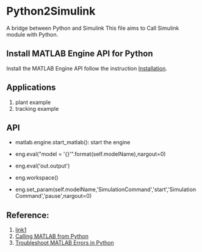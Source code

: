 # Python2Simulink
A bridge between Python and Simulink
This file aims to Call Simulink module with Python.

## Install MATLAB Engine API for Python

Install the MATLAB Engine API follow the instruction [Installation](https://www.mathworks.com/help/matlab/matlab_external/install-the-matlab-engine-for-python.html).

## Applications
1. plant example
2. tracking example


## API
- matlab.engine.start_matlab():
start the engine

- eng.eval("model = '{}'".format(self.modelName),nargout=0)

- eng.eval('out.output')

- eng.workspace()

- eng.set_param(self.modelName,'SimulationCommand','start','SimulationCommand','pause',nargout=0)



## Reference:
1. [link1](https://stackoverflow.com/questions/48864281/executing-step-by-step-a-simulink-model-from-python)
2. [Calling MATLAB from Python](https://www.mathworks.com/help/matlab/matlab-engine-for-python.html)
3. [Troubleshoot MATLAB Errors in Python](https://www.mathworks.com/help/matlab/matlab_external/troubleshoot-matlab-errors-in-python.html)
